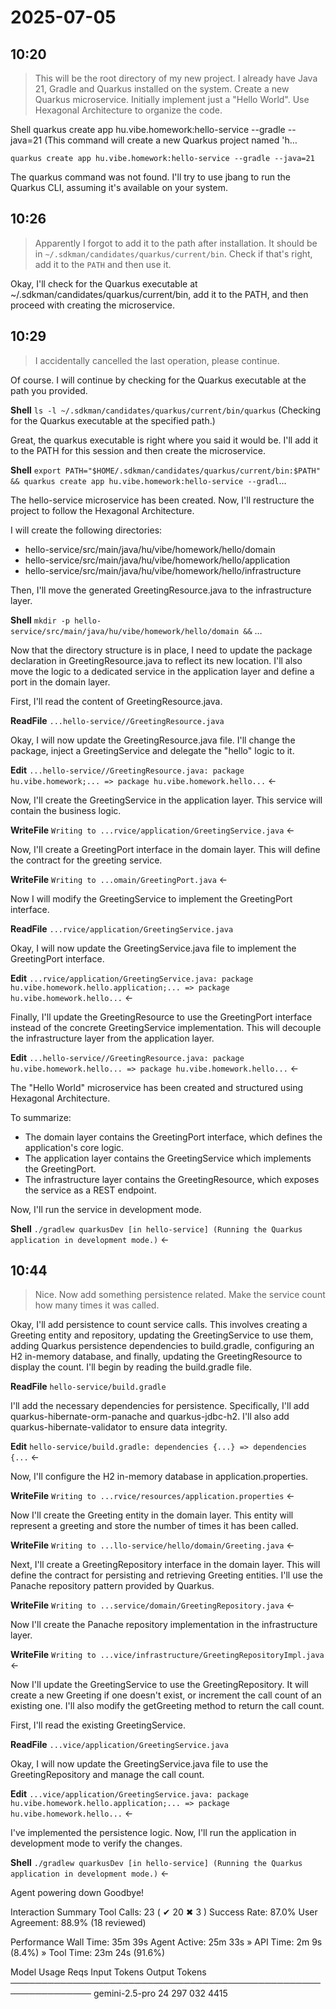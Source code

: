 # 2025-07-05

## 10:20

> This will be the root directory of my new project. I already have Java 21, Gradle and Quarkus installed on the system. Create a new Quarkus microservice. Initially implement just a "Hello World". Use Hexagonal Architecture to organize the code.

Shell quarkus create app hu.vibe.homework:hello-service --gradle --java=21 (This command will create a new Quarkus project named 'h…

`quarkus create app hu.vibe.homework:hello-service --gradle --java=21`

The quarkus command was not found. I'll try to use jbang to run the Quarkus CLI, assuming it's available on your system.

## 10:26

> Apparently I forgot to add it to the path after installation. It should be in `~/.sdkman/candidates/quarkus/current/bin`. Check if that's right, add it to the `PATH` and then use it.

Okay, I'll check for the Quarkus executable at ~/.sdkman/candidates/quarkus/current/bin, add it to the PATH, and then proceed with creating the microservice.

## 10:29

> I accidentally cancelled the last operation, please continue.

Of course. I will continue by checking for the Quarkus executable at the path you provided.

**Shell** `ls -l ~/.sdkman/candidates/quarkus/current/bin/quarkus` (Checking for the Quarkus executable at the specified path.)

Great, the quarkus executable is right where you said it would be. I'll add it to the PATH for this session and then create the microservice.

**Shell** `export PATH="$HOME/.sdkman/candidates/quarkus/current/bin:$PATH" && quarkus create app hu.vibe.homework:hello-service --gradl`…

The hello-service microservice has been created. Now, I'll restructure the project to follow the Hexagonal Architecture.

I will create the following directories:
- hello-service/src/main/java/hu/vibe/homework/hello/domain
- hello-service/src/main/java/hu/vibe/homework/hello/application
- hello-service/src/main/java/hu/vibe/homework/hello/infrastructure

Then, I'll move the generated GreetingResource.java to the infrastructure layer.

**Shell** `mkdir -p hello-service/src/main/java/hu/vibe/homework/hello/domain &&` …

Now that the directory structure is in place, I need to update the package declaration in GreetingResource.java to reflect its new location. I'll also move the logic to a dedicated service in the application layer and define a port in the domain layer.

First, I'll read the content of GreetingResource.java.

**ReadFile** `...hello-service//GreetingResource.java`

Okay, I will now update the GreetingResource.java file. I'll change the package, inject a GreetingService and delegate the "hello" logic to it.

**Edit** `...hello-service//GreetingResource.java: package hu.vibe.homework;... => package hu.vibe.homework.hello...` ←

Now, I'll create the GreetingService in the application layer. This service will contain the business logic.

**WriteFile** `Writing to ...rvice/application/GreetingService.java` ←

Now, I'll create a GreetingPort interface in the domain layer. This will define the contract for the greeting service.

**WriteFile** `Writing to ...omain/GreetingPort.java` ←

Now I will modify the GreetingService to implement the GreetingPort interface.

**ReadFile** `...rvice/application/GreetingService.java`

Okay, I will now update the GreetingService.java file to implement the GreetingPort interface.

**Edit** `...rvice/application/GreetingService.java: package hu.vibe.homework.hello.application;... => package hu.vibe.homework.hello...` ←

Finally, I'll update the GreetingResource to use the GreetingPort interface instead of the concrete GreetingService implementation. This will decouple the infrastructure layer from the application layer.

**Edit** `...hello-service//GreetingResource.java: package hu.vibe.homework.hello... => package hu.vibe.homework.hello...` ←

The "Hello World" microservice has been created and structured using Hexagonal Architecture.


To summarize:
- The domain layer contains the GreetingPort interface, which defines the application's core logic.
- The application layer contains the GreetingService which implements the GreetingPort.
- The infrastructure layer contains the GreetingResource, which exposes the service as a REST endpoint.

Now, I'll run the service in development mode.

**Shell** `./gradlew quarkusDev [in hello-service] (Running the Quarkus application in development mode.)` ←

## 10:44

> Nice. Now add something persistence related. Make the service count how many times it was called.

Okay, I'll add persistence to count service calls. This involves creating a Greeting entity and repository, updating the GreetingService to use them, adding Quarkus persistence dependencies to build.gradle, configuring an H2 in-memory database, and finally, updating the GreetingResource to display the count. I'll begin by reading the build.gradle file.

**ReadFile** `hello-service/build.gradle`

I'll add the necessary dependencies for persistence. Specifically, I'll add quarkus-hibernate-orm-panache and quarkus-jdbc-h2. I'll also add quarkus-hibernate-validator to ensure data integrity.

**Edit** `hello-service/build.gradle: dependencies {...} => dependencies {...` ←

Now, I'll configure the H2 in-memory database in application.properties.

**WriteFile** `Writing to ...rvice/resources/application.properties` ← 

Now I'll create the Greeting entity in the domain layer. This entity will represent a greeting and store the number of times it has been called.

**WriteFile** `Writing to ...llo-service/hello/domain/Greeting.java` ←

Next, I'll create a GreetingRepository interface in the domain layer. This will define the contract for persisting and retrieving Greeting entities. I'll use the Panache repository pattern provided by Quarkus.

**WriteFile** `Writing to ...service/domain/GreetingRepository.java` ←

Now I'll create the Panache repository implementation in the infrastructure layer.

**WriteFile** `Writing to ...vice/infrastructure/GreetingRepositoryImpl.java` ←

Now I'll update the GreetingService to use the GreetingRepository. It will create a new Greeting if one doesn't exist, or increment the call count of an existing one. I'll also modify the getGreeting method to return the call count.

First, I'll read the existing GreetingService.

**ReadFile** `...vice/application/GreetingService.java`

Okay, I will now update the GreetingService.java file to use the GreetingRepository and manage the call count.

**Edit** `...vice/application/GreetingService.java: package hu.vibe.homework.hello.application;... => package hu.vibe.homework.hello...` ←

I've implemented the persistence logic. Now, I'll run the application in development mode to verify the changes.

**Shell** `./gradlew quarkusDev [in hello-service] (Running the Quarkus application in development mode.)` ←

Agent powering down Goodbye!

Interaction Summary
Tool Calls:                 23 ( ✔ 20 ✖ 3 )
Success Rate:               87.0%
User Agreement:             88.9% (18 reviewed)

Performance
Wall Time:                  35m 39s
Agent Active:               25m 33s
  » API Time:               2m 9s (8.4%)
  » Tool Time:              23m 24s (91.6%)

Model Usage                  Reqs   Input Tokens  Output Tokens
───────────────────────────────────────────────────────────────
gemini-2.5-pro                 24        297 032           4415

